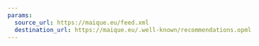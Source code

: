 ```yaml
---
params:
  source_url: https://maique.eu/feed.xml
  destination_url: https://maique.eu/.well-known/recommendations.opml
---
```

